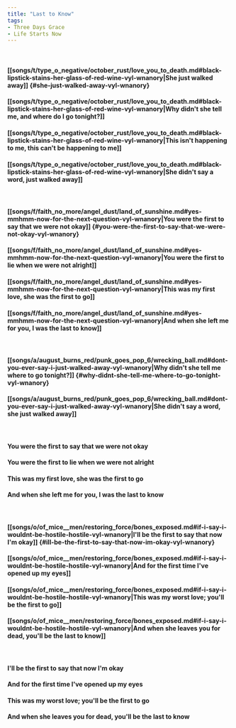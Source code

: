 ```yaml
---
title: "Last to Know"
tags:
- Three Days Grace
- Life Starts Now
---
```

&nbsp;
#### [[songs/t/type_o_negative/october_rust/love_you_to_death.md#black-lipstick-stains-her-glass-of-red-wine-vyl-wnanory|She just walked away]] {#she-just-walked-away-vyl-wnanory}
#### [[songs/t/type_o_negative/october_rust/love_you_to_death.md#black-lipstick-stains-her-glass-of-red-wine-vyl-wnanory|Why didn't she tell me, and where do I go tonight?]]
#### [[songs/t/type_o_negative/october_rust/love_you_to_death.md#black-lipstick-stains-her-glass-of-red-wine-vyl-wnanory|This isn't happening to me, this can't be happening to me]]
#### [[songs/t/type_o_negative/october_rust/love_you_to_death.md#black-lipstick-stains-her-glass-of-red-wine-vyl-wnanory|She didn't say a word, just walked away]]
&nbsp;
#### [[songs/f/faith_no_more/angel_dust/land_of_sunshine.md#yes-mmhmm-now-for-the-next-question-vyl-wnanory|You were the first to say that we were not okay]] {#you-were-the-first-to-say-that-we-were-not-okay-vyl-wnanory}
#### [[songs/f/faith_no_more/angel_dust/land_of_sunshine.md#yes-mmhmm-now-for-the-next-question-vyl-wnanory|You were the first to lie when we were not alright]]
#### [[songs/f/faith_no_more/angel_dust/land_of_sunshine.md#yes-mmhmm-now-for-the-next-question-vyl-wnanory|This was my first love, she was the first to go]]
#### [[songs/f/faith_no_more/angel_dust/land_of_sunshine.md#yes-mmhmm-now-for-the-next-question-vyl-wnanory|And when she left me for you, I was the last to know]]
&nbsp;
#### [[songs/a/august_burns_red/punk_goes_pop_6/wrecking_ball.md#dont-you-ever-say-i-just-walked-away-vyl-wnanory|Why didn't she tell me where to go tonight?]] {#why-didnt-she-tell-me-where-to-go-tonight-vyl-wnanory}
#### [[songs/a/august_burns_red/punk_goes_pop_6/wrecking_ball.md#dont-you-ever-say-i-just-walked-away-vyl-wnanory|She didn't say a word, she just walked away]]
&nbsp;
#### You were the first to say that we were not okay
#### You were the first to lie when we were not alright
#### This was my first love, she was the first to go
#### And when she left me for you, I was the last to know
&nbsp;
#### [[songs/o/of_mice__men/restoring_force/bones_exposed.md#if-i-say-i-wouldnt-be-hostile-hostile-vyl-wnanory|I'll be the first to say that now I'm okay]] {#ill-be-the-first-to-say-that-now-im-okay-vyl-wnanory}
#### [[songs/o/of_mice__men/restoring_force/bones_exposed.md#if-i-say-i-wouldnt-be-hostile-hostile-vyl-wnanory|And for the first time I've opened up my eyes]]
#### [[songs/o/of_mice__men/restoring_force/bones_exposed.md#if-i-say-i-wouldnt-be-hostile-hostile-vyl-wnanory|This was my worst love; you'll be the first to go]]
#### [[songs/o/of_mice__men/restoring_force/bones_exposed.md#if-i-say-i-wouldnt-be-hostile-hostile-vyl-wnanory|And when she leaves you for dead, you'll be the last to know]]
&nbsp;
#### I'll be the first to say that now I'm okay
#### And for the first time I've opened up my eyes
#### This was my worst love; you'll be the first to go
#### And when she leaves you for dead, you'll be the last to know
